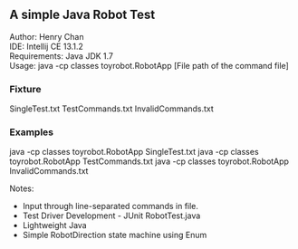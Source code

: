 ## A simple Java Robot Test

Author: Henry Chan   
IDE: Intellij CE 13.1.2  
Requirements: Java JDK 1.7  
Usage: java -cp classes toyrobot.RobotApp [File path of the command file]  

### Fixture
SingleTest.txt
TestCommands.txt
InvalidCommands.txt

### Examples
java -cp classes toyrobot.RobotApp SingleTest.txt
java -cp classes toyrobot.RobotApp TestCommands.txt
java -cp classes toyrobot.RobotApp InvalidCommands.txt


Notes:
* Input through line-separated commands in file.
* Test Driver Development - JUnit RobotTest.java
* Lightweight Java
* Simple RobotDirection state machine using Enum
